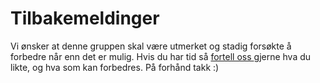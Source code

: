 # Tilbakemeldinger

Vi ønsker at denne gruppen skal være utmerket og stadig forsøkte å forbedre når enn det er mulig.
Hvis du har tid så [fortell oss ][d] gjerne hva du likte, og hva som kan forbedres. På forhånd takk :) 

[d]: https://discord.gg/rE3pcSw
